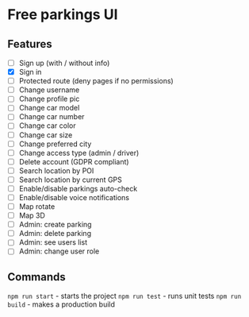 # Free parkings UI

## Features
- [ ] Sign up (with / without info)
- [X] Sign in
- [ ] Protected route (deny pages if no permissions)
- [ ] Change username
- [ ] Change profile pic
- [ ] Change car model
- [ ] Change car number
- [ ] Change car color
- [ ] Change car size
- [ ] Change preferred city
- [ ] Change access type (admin / driver)
- [ ] Delete account (GDPR compliant)
- [ ] Search location by POI
- [ ] Search location by current GPS
- [ ] Enable/disable parkings auto-check
- [ ] Enable/disable voice notifications
- [ ] Map rotate
- [ ] Map 3D
- [ ] Admin: create parking
- [ ] Admin: delete parking
- [ ] Admin: see users list
- [ ] Admin: change user role

## Commands
`npm run start` - starts the project
`npm run test` - runs unit tests
`npm run build` - makes a production build
